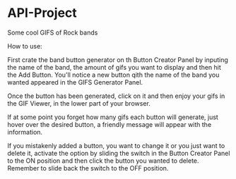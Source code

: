 # API-Project
Some cool GIFS of Rock bands


How to use:

First crate the band button generator on th Button Creator Panel by inputing the name of the band, the amount of gifs you want to display and then hit the Add Button. You'll notice a new button qith the name of the band you wanted appeared in the GIFS Generator Panel.

Once the button has been generated, click on it and then enjoy your gifs in the GIF Viewer, in the lower part of your browser.

If at some point you forget how many gifs each button will generate, just hover over the desired button, a friendly message will appear with the information.

If you mistakenly added a button, you want to change it or you just want to delete it, activate the option by sliding the switch in the Button Creator Panel to the ON position and then click the button you wanted to delete. Remember to slide back the switch to the OFF position.

